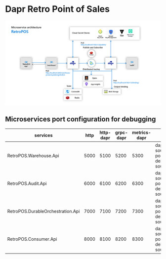 # Dapr Retro Point of Sales

<div style="text-align:center">
    <img src="/resources/images/architecture.png" />
</div>

## Microservices port configuration for debugging

| services  | http | http-dapr | grpc-dapr | metrics-dapr | daprd command |
|---|---|---|---|---|---|
| RetroPOS.Warehouse.Api | 5000 | 5100 | 5200 | 5300 | daprd -app-id warehouse-service -components-path source\RetroPOS.Dapr.Components -app-port 5000 -dapr-grpc-port 5200 -dapr-http-port 5100 -metrics-port 5300 -log-level debug -config source\RetroPOS.Dapr.Components\retropos.observability.tracing.yml |
| RetroPOS.Audit.Api | 6000 | 6100 | 6200 | 6300 | daprd -app-id audit-service -components-path source\RetroPOS.Dapr.Components -app-port 6000 -dapr-grpc-port 6200 -dapr-http-port 6100 -metrics-port 6300 -log-level debug -config source\RetroPOS.Dapr.Components\retropos.observability.tracing.yml |
| RetroPOS.DurableOrchestration.Api | 7000 | 7100 | 7200 | 7300 | daprd -app-id durable-service -components-path source\RetroPOS.Dapr.Components -app-port 7000 -dapr-grpc-port 7200 -dapr-http-port 7100 -metrics-port 7300 -log-level debug -config source\RetroPOS.Dapr.Components\retropos.observability.tracing.yml |
| RetroPOS.Consumer.Api | 8000 | 8100 | 8200 | 8300 | daprd -app-id consumer-service -components-path source\RetroPOS.Dapr.Components -app-port 8000 -dapr-grpc-port 8200 -dapr-http-port 8100 -metrics-port 8300 -log-level debug -config source\RetroPOS.Dapr.Components\retropos.observability.tracing.yml |